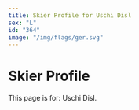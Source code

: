 ```yaml
---
title: Skier Profile for Uschi Disl
sex: "L"
id: "364"
image: "/img/flags/ger.svg" 
---
```


# Skier Profile

This page is for: Uschi Disl.
    